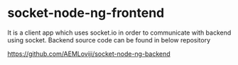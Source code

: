 # socket-node-ng-frontend
It is a client app which uses socket.io in order to communicate with backend using socket.
Backend source code can be found in below repository

https://github.com/AEMLoviji/socket-node-ng-backend
